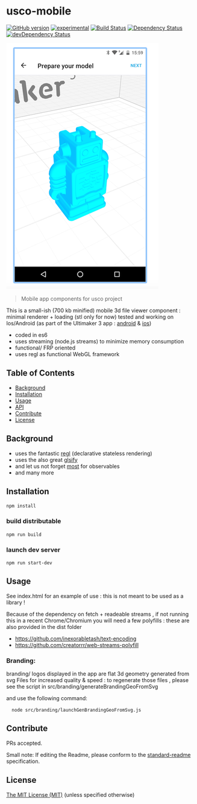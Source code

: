 # usco-mobile

[![GitHub version](https://badge.fury.io/gh/usco%2Fusco-mobile.svg)](https://badge.fury.io/gh/usco%2Fusco-mobile)
[![experimental](http://badges.github.io/stability-badges/dist/experimental.svg)](http://github.com/badges/stability-badges)
[![Build Status](https://travis-ci.org/usco/usco-mobile.svg)](https://travis-ci.org/usco/usco-mobile)
[![Dependency Status](https://david-dm.org/usco/usco-mobile.svg)](https://david-dm.org/usco/usco-mobile)
[![devDependency Status](https://david-dm.org/usco/usco-mobile/dev-status.svg)](https://david-dm.org/usco/usco-mobile#info=devDependencies)

<img src="https://raw.githubusercontent.com/usco/usco-mobile/master/screenshot.png" />


> Mobile app components for usco project

This is a small-ish (700 kb minified) mobile 3d file viewer component : minimal renderer + loading (stl only for now)
tested and working on Ios/Android (as part of the Ultimaker 3 app : [android](https://play.google.com/store/apps/details?id=com.ultimaker.control)
& [ios](https://itunes.apple.com/app/id1133171222))

- coded in es6
- uses streaming (node.js streams) to minimize memory consumption
- functional/ FRP oriented
- uses regl as functional WebGL framework

## Table of Contents

- [Background](#background)
- [Installation](#installation)
- [Usage](#usage)
- [API](#api)
- [Contribute](#contribute)
- [License](#license)

## Background

- uses the fantastic [regl](https://github.com/mikolalysenko/regl) (declarative stateless rendering)
- uses the also great [glsify](https://github.com/stackgl/glslify)
- and let us not forget [most](https://github.com/cujojs/most) for observables
- and many more

## Installation


```
npm install
```

### build distributable

```
npm run build
```

### launch dev server

```
npm run start-dev
```


## Usage

See index.html for an example of use : this is not meant to be used as a library !

Because of the dependency on fetch + readeable streams , if not running this in
a recent Chrome/Chromium you will need a few polyfills :
these are also provided in the dist folder
- https://github.com/inexorabletash/text-encoding
- https://github.com/creatorrr/web-streams-polyfill


### Branding:

branding/ logos displayed in the app are flat 3d geometry generated from svg Files
for increased quality & speed : to regenerate those files , please see the script in
src/branding/generateBrandingGeoFromSvg

and use the following command:

```
  node src/branding/launchGenBrandingGeoFromSvg.js
```


## Contribute

PRs accepted.

Small note: If editing the Readme, please conform to the [standard-readme](https://github.com/RichardLitt/standard-readme) specification.


## License

[The MIT License (MIT)](https://github.com/usco/usco-mobile/blob/master/LICENSE)
(unless specified otherwise)
